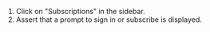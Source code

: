 1. Click on "Subscriptions" in the sidebar.
2. Assert that a prompt to sign in or subscribe is displayed.